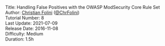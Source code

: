 Title: Handling False Positives with the OWASP ModSecurity Core Rule Set  
Author: <a href="mailto:christian.folini@netnea.com">Christian Folini</a> (<a href="https://twitter.com/ChrFolini">@ChrFolini</a>)  
Tutorial Number: 8  
Last Update: 2021-07-09  
Release Date: 2016-11-08  
Difficulty: Medium  
Duration: 1.5h  
